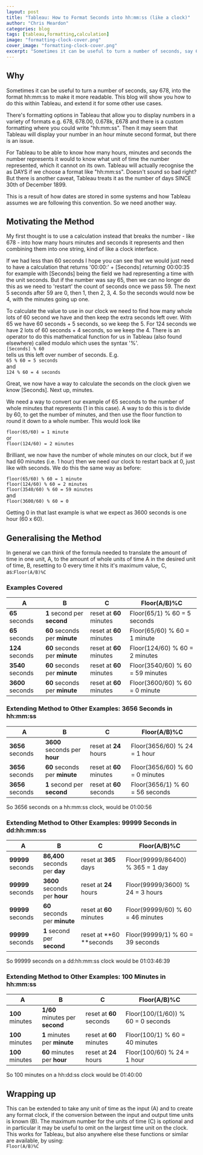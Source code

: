 ```yaml
---
layout: post
title: "Tableau: How to Format Seconds into hh:mm:ss (like a clock)"
author: "Chris Meardon"
categories: blog
tags: [tableau,formatting,calculation]
image: "formatting-clock-cover.png"
cover_image: "formatting-clock-cover.png"
excerpt: "Sometimes it can be useful to turn a number of seconds, say 678, into the format hh:mm:ss to make it more readable. This blog will show you how to do this within Tableau, and extend it for some other use cases."
---
```

## Why
Sometimes it can be useful to turn a number of seconds, say 678, into the format hh:mm:ss to make it more readable. This blog will show you how to do this within Tableau, and extend it for some other use cases.

There's formatting options in Tableau that allow you to display numbers in a variety of formats e.g. 678, 678.00, 0.678k, £678 and there is a custom formatting where you could write "hh:mm:ss". Then it may seem that Tableau will display your number in an hour minute second format, but there is an issue. 

For Tableau to be able to know how many hours, minutes and seconds the number represents it would to know what unit of time the number represented, which it cannot on its own. Tableau will actually recognise the as DAYS if we choose a format like "hh:mm:ss". Doesn't sound so bad right? But there is another caveat, Tableau treats it as the number of days SINCE 30th of December 1899. 

This is a result of how dates are stored in some systems and how Tableau assumes we are following this convention. So we need another way. 

## Motivating the Method
My first thought is to use a calculation instead that breaks the number - like 678 - into how many hours minutes and seconds it represents and then combining them into one string, kind of like a clock interface. 

If we had less than 60 seconds I hope you can see that we would just need to have a calculation that returns 
'00:00:' + [Seconds] *returning* 00:00:35 for example
with [Seconds] being the field we had representing a time with the unit seconds. But if the number was say 65, then we can no longer do this as we need to 'restart' the count of seconds once we pass 59. The next 5 seconds after 59 are 0, then 1, then 2, 3, 4. So the seconds would now be 4, with the minutes going up one.

To calculate the value to use in our clock we need to find how many whole lots of 60 second we have and then keep the extra seconds left over. With 65 we have 60 seconds + 5 seconds, so we keep the 5. For 124 seconds we have 2 lots of 60 seconds + 4 seconds, so we keep the 4. There is an operator to do this mathematical function for us in Tableau (also found elsewhere) called modulo which uses the syntax '%'.<br>
`[Seconds] % 60`<br>
tells us this left over number of seconds. E.g.<br>
`65 % 60 = 5 seconds`<br>
and<br>
`124 % 60 = 4 seconds`

Great, we now have a way to calculate the seconds on the clock given we know [Seconds]. Next up, minutes.

We need a way to convert our example of 65 seconds to the number of whole minutes that represents (1 in this case). A way to do this is to divide by 60, to get the number of minutes, and then use the floor function to round it down to a whole number. This would look like

`floor(65/60) = 1 minute`<br>
or<br>
`floor(124/60) = 2 minutes`

Brilliant, we now have the number of whole minutes on our clock, but if we had 60 minutes (i.e. 1 hour) then we need our clock to restart back at 0, just like with seconds. We do this the same way as before:

`floor(65/60) % 60 = 1 minute`<br>
`floor(124/60) % 60 = 2 minutes`<br>
`floor(3540/60) % 60 = 59 minutes`<br>
and<br>
`floor(3600/60) % 60 = 0`

Getting 0 in that last example is what we expect as 3600 seconds is one hour (60 x 60).

## Generalising the Method
In general we can think of the formula needed to translate the amount of time in one unit, A, to the amount of whole units of time A in the desired unit of time, B, resetting to 0 every time it hits it's maximum value, C, as:`Floor(A/B)%C`

### Examples Covered

| A | B | C | Floor(A/B)%C |
|-------|--------|---------|---------|
| **65** seconds | **1** second per **second** | reset at **60** minutes | Floor(65/1) % 60 = 5 seconds |
| **65** seconds | **60** seconds per **minute** | reset at **60** minutes | Floor(65/60) % 60 = 1 minute |
| **124** seconds | **60** seconds per **minute** | reset at **60** minutes | Floor(124/60) % 60 = 2 minutes |
| **3540** seconds |**60** seconds per **minute** | reset at **60** minutes | Floor(3540/60) % 60 = 59 minutes |
| **3600** seconds | **60** seconds per **minute** | reset at **60** minutes | Floor(3600/60) % 60 = 0 minute |

### Extending Method to Other Examples: 3656 Seconds in hh:mm:ss

| A | B | C | Floor(A/B)%C |
|-------|--------|---------|---------|
| **3656** seconds | **3600** seconds per **hour** | reset at **24** hours | Floor(3656/60) % 24 = 1 hour |
| **3656** seconds | **60** seconds per **minute** | reset at **60** minutes | Floor(3656/60) % 60 = 0 minutes |
| **3656** seconds | **1** second per **second** | reset at **60** seconds | Floor(3656/1) % 60 = 56  seconds |

So 3656 seconds on a hh:mm:ss clock, would be 01:00:56

### Extending Method to Other Examples: 99999 Seconds in dd:hh:mm:ss

| A | B | C | Floor(A/B)%C |
|-------|--------|---------|---------|
| **99999** seconds | **86,400**‬ seconds per **day** | reset at **365** days | Floor(99999/86400) % 365 = 1 day |
| **99999** seconds | **3600** seconds per **hour** | reset at **24** hours | Floor(99999/3600) % 24 = 3 hours|
| **99999** seconds | **60** seconds per **minute** | reset at **60** minutes | Floor(99999/60) % 60 = 46 minutes|
| **99999** seconds | **1** second per **second** | reset at **60 **seconds | Floor(99999/1) % 60 = 39 seconds|

So 99999 seconds on a dd:hh:mm:ss clock would be 01:03:46:39

### Extending Method to Other Examples: 100 Minutes in hh:mm:ss

| A | B | C | Floor(A/B)%C |
|-------|--------|---------|---------|
| **100** minutes | **1/60**‬ minutes per **second** | reset at **60** seconds | Floor(100/(1/60)) % 60 = 0 seconds |
| **100** minutes | **1**‬ minutes per **minute** | reset at **60** minutes | Floor(100/1) % 60 = 40 minutes |
| **100** minutes | **60**‬ minutes per **hour** | reset at **24** hours | Floor(100/60) % 24 = 1 hour |

So 100 minutes on a hh:dd:ss clock would be 01:40:00

## Wrapping up

This can be extended to take any unit of time as the input (A) and to create any format clock, if the conversion between the input and output time units is known (B). The maximum number for the units of time (C) is optional and in particular it may be useful to omit on the largest time unit on the clock. This works for Tableau, but also anywhere else these functions or similar are available, by using:<br>
`Floor(A/B)%C` 